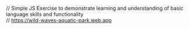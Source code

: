// Simple JS Exercise to demonstrate learning and understanding of basic language skills and functionality <br>
// https://wild-waves-aquatic-park.web.app
